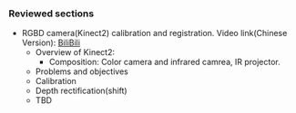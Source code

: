 ### Reviewed sections
 + RGBD camera(Kinect2) calibration and registration. Video link(Chinese Version): [BiliBili](https://www.bilibili.com/video/av78512142?from=search&seid=4656940909798198462) 
 	+ Overview of Kinect2: 
 		+ Composition: Color camera and infrared camrea, IR projector.
 	+ Problems and objectives
 	+ Calibration
 	+ Depth rectification(shift)
 	+ TBD